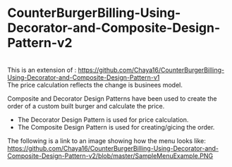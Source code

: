 # CounterBurgerBilling-Using-Decorator-and-Composite-Design-Pattern-v2
<br/>This is an extension of : https://github.com/Chaya16/CounterBurgerBilling-Using-Decorator-and-Composite-Design-Pattern-v1
<br/>The price calculation reflects the change is businees model.

Composite and Decorator Design Patterns have been used to create the order of a custom built burger and calculate the price. 
- The Decorator Design Pattern is used for price calculation. 
- The Composite Design Pattern is used for creating/gicing the order. 

The following is a link to an image showing how the menu looks like: 
https://github.com/Chaya16/CounterBurgerBilling-Using-Decorator-and-Composite-Design-Pattern-v2/blob/master/SampleMenuExample.PNG
